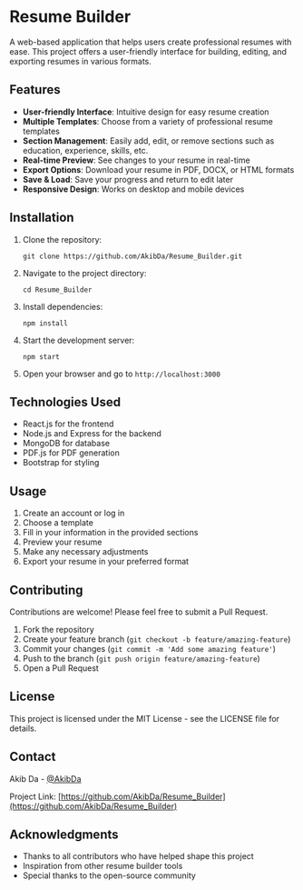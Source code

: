 # Resume Builder

A web-based application that helps users create professional resumes with ease. This project offers a user-friendly interface for building, editing, and exporting resumes in various formats.

## Features

- **User-friendly Interface**: Intuitive design for easy resume creation
- **Multiple Templates**: Choose from a variety of professional resume templates
- **Section Management**: Easily add, edit, or remove sections such as education, experience, skills, etc.
- **Real-time Preview**: See changes to your resume in real-time
- **Export Options**: Download your resume in PDF, DOCX, or HTML formats
- **Save & Load**: Save your progress and return to edit later
- **Responsive Design**: Works on desktop and mobile devices

## Installation

1. Clone the repository:
   ```
   git clone https://github.com/AkibDa/Resume_Builder.git
   ```

2. Navigate to the project directory:
   ```
   cd Resume_Builder
   ```

3. Install dependencies:
   ```
   npm install
   ```

4. Start the development server:
   ```
   npm start
   ```

5. Open your browser and go to `http://localhost:3000`

## Technologies Used

- React.js for the frontend
- Node.js and Express for the backend
- MongoDB for database
- PDF.js for PDF generation
- Bootstrap for styling

## Usage

1. Create an account or log in
2. Choose a template
3. Fill in your information in the provided sections
4. Preview your resume
5. Make any necessary adjustments
6. Export your resume in your preferred format

## Contributing

Contributions are welcome! Please feel free to submit a Pull Request.

1. Fork the repository
2. Create your feature branch (`git checkout -b feature/amazing-feature`)
3. Commit your changes (`git commit -m 'Add some amazing feature'`)
4. Push to the branch (`git push origin feature/amazing-feature`)
5. Open a Pull Request

## License

This project is licensed under the MIT License - see the LICENSE file for details.

## Contact

Akib Da - [@AkibDa](https://github.com/AkibDa)

Project Link: [https://github.com/AkibDa/Resume_Builder](https://github.com/AkibDa/Resume_Builder)

## Acknowledgments

- Thanks to all contributors who have helped shape this project
- Inspiration from other resume builder tools
- Special thanks to the open-source community
